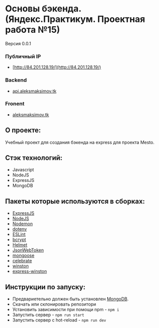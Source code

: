 # Основы бэкенда. (Яндекс.Практикум. Проектная работа №15)
Версия 0.0.1

### Публичный IP
- [http://84.201.128.19/](http://84.201.128.19/)
### Backend
- [api.aleksmaksimov.tk](https://www.api.aleksmaksimov.tk/)
### Fronent
- [aleksmaksimov.tk](https://www.aleksmaksimov.tk/)

## О проекте:
Учебный проект для создания бэкенда на express для проекта Mesto.

## Стэк технологий:
* Javascript
* NodeJS
* ExpressJS
* MongoDB

## Пакеты которые используются в сборках:
- [ExpressJS](https://expressjs.com/ru/)
- [NodeJS](https://nodejs.org/en/)
- [Nodemon](https://www.npmjs.com/package/nodemon)
- [dotenv](https://www.npmjs.com/package/dotenv)
- [ESLint](https://eslint.org/)
- [bcrypt](https://www.npmjs.com/package/bcrypt)
- [Helmet](https://www.npmjs.com/package/helmet)
- [JsonWebToken](https://www.npmjs.com/package/jsonwebtoken)
- [mongoose](https://mongoosejs.com/)
- [celebrate](https://www.npmjs.com/package/celebrate)
- [winston](https://www.npmjs.com/package/winston)
- [express-winston](https://www.npmjs.com/package/express-winston)


## Инструкции по запуску:
- Предвариетельно должен быть установлен [MongoDB](https://docs.mongodb.com/manual/tutorial/install-mongodb-on-ubuntu/).
- Скачать или склонировать репозитори
- Установить зависимости при помощи npm - `npm i`
- Запустить сервер - `npm run start`
- Запустить сервер с hot-reload - `npm run dev`
